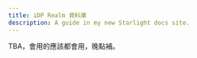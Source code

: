 ```yaml
---
title: iDP Realm 資料庫
description: A guide in my new Starlight docs site.
---
```


TBA，會用的應該都會用，晚點補。
